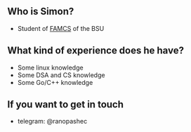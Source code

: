 ## Who is Simon?

- Student of [FAMCS](https://fpmi.bsu.by/en/main.aspx) of the BSU
## What kind of experience does he have?

- Some linux knowledge
- Some DSA and CS knowledge
- Some Go/C++ knowledge

## If you want to get in touch

- telegram: @ranopashec
